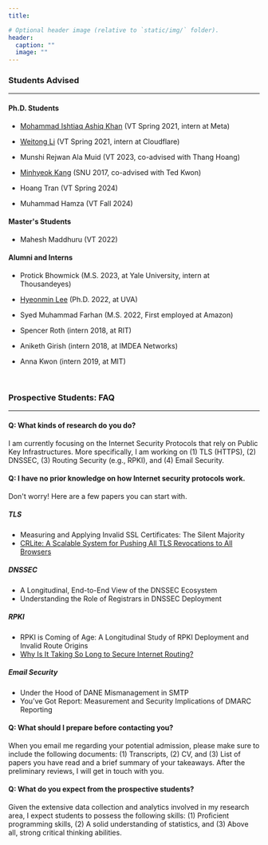 ```yaml
---
title: 

# Optional header image (relative to `static/img/` folder).
header:
  caption: ""
  image: ""
---
```

### Students Advised
---- 

#### Ph.D. Students

* [Mohammad Ishtiaq Ashiq Khan](https://ashiq5.github.io/) (VT Spring 2021, intern at Meta)

* [Weitong Li](https://www.weitongli.com/) (VT Spring 2021, intern at Cloudflare)

* Munshi Rejwan Ala Muid (VT 2023, co-advised with Thang Hoang)

* [Minhyeok Kang](https://mmlab.snu.ac.kr/~mhkang/) (SNU 2017, co-advised with Ted Kwon)

* Hoang Tran (VT Spring 2024)

* Muhammad Hamza (VT Fall 2024)

#### Master's Students


* Mahesh Maddhuru (VT 2022)

#### Alumni and Interns

* Protick Bhowmick (M.S. 2023, at Yale University, intern at Thousandeyes)

* [Hyeonmin Lee](https://hyeonmin-lee.github.io/) (Ph.D. 2022, at UVA)

* Syed Muhammad Farhan (M.S. 2022, First employed at Amazon)

* Spencer Roth (intern 2018, at RIT)

* Aniketh Girish (intern 2018, at IMDEA Networks)

* Anna Kwon (intern 2019, at MIT)


<br>

### Prospective Students: FAQ
---- 

#### Q: What kinds of research do you do?

I am currently focusing on the Internet Security Protocols that rely on Public Key Infrastructures. More specifically, I am working on (1) TLS (HTTPS), (2) DNSSEC, (3) Routing Security (e.g., RPKI), and (4) Email Security.

#### Q: I have no prior knowledge on how Internet security protocols work.

Don't worry! Here are a few papers you can start with.

##### TLS

* Measuring and Applying Invalid SSL Certificates: The Silent Majority
* <a href="https://www.cs.umd.edu/~dml/papers/crlite_oakland17.pdf">CRLite: A Scalable System for Pushing All TLS Revocations to All Browsers</a>

##### DNSSEC

* A Longitudinal, End-to-End View of the DNSSEC Ecosystem
* Understanding the Role of Registrars in DNSSEC Deployment

##### RPKI

* RPKI is Coming of Age: A Longitudinal Study of RPKI Deployment and Invalid Route Origins
* <a href="https://queue.acm.org/detail.cfm?id=2668966">Why Is It Taking So Long to Secure Internet Routing?</a>

##### Email Security

* Under the Hood of DANE Mismanagement in SMTP
* You’ve Got Report: Measurement and Security Implications of DMARC Reporting


#### Q: What should I prepare before contacting you?

When you email me regarding your potential admission, please make sure to include the following documents: (1) Transcripts, (2) CV, and (3) List of papers you have read and a brief summary of your takeaways.
After the preliminary reviews, I will get in touch with you.

#### Q: What do you expect from the prospective students?

Given the extensive data collection and analytics involved in my research area, I expect students to possess the following skills: (1) Proficient programming skills, (2) A solid understanding of statistics, and (3) Above all, strong critical thinking abilities.








